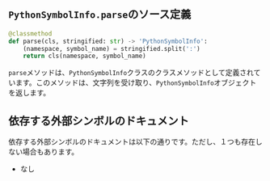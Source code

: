 ## `PythonSymbolInfo.parse`のソース定義

```python
@classmethod
def parse(cls, stringified: str) -> 'PythonSymbolInfo':
    (namespace, symbol_name) = stringified.split(':')
    return cls(namespace, symbol_name)
```

`parse`メソッドは、`PythonSymbolInfo`クラスのクラスメソッドとして定義されています。このメソッドは、文字列を受け取り、`PythonSymbolInfo`オブジェクトを返します。

## 依存する外部シンボルのドキュメント

依存する外部シンボルのドキュメントは以下の通りです。ただし、１つも存在しない場合もあります。

- なし